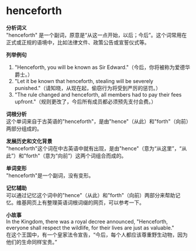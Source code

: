 # henceforth

**分析词义**  
"henceforth" 是一个副词，原意是“从这一点开始，以后；今后”。这个词常用在正式或正规的语境中，比如法律文件、政策公告或宣誓仪式等。

  

**列举例句**

  

1.  "Henceforth, you will be known as Sir Edward."（今后，你将被称为爱德华爵士。）
2.  "Let it be known that henceforth, stealing will be severely punished."（请知晓，从现在起，偷窃行为将受到严厉的惩罚。）
3.  "The rule changed and henceforth, all members had to pay their fees upfront."（规则更改了，今后所有成员都必须预先支付会费。）

  

**词根分析**  
这个单词来自于古英语的"henceforth"，是由"hence"（从此）和"forth"（向前）两部分组成的。

  

**发展历史和文化背景**  
"henceforth"这个词在中古英语中就有出现，是由"hence"（意为“从这里”，“从此”）和"forth"（意为“向前”）这两个词组合而成的。

  

**单词变形**  
"henceforth"是一个副词，没有变形。

  

**记忆辅助**  
可以通过记忆这个词中的"hence"（从此）和"forth"（向前）两部分来帮助记忆。维基网页上有整理英语词根词缀的网页，可以参考一下。

  

**小故事**  
In the Kingdom, there was a royal decree announced, "Henceforth, everyone shall respect the wildlife, for their lives are just as valuable."  
在这个王国中，有一个皇家法令宣告，“今后，每个人都应该尊重野生动物，因为他们的生命同样宝贵。”
